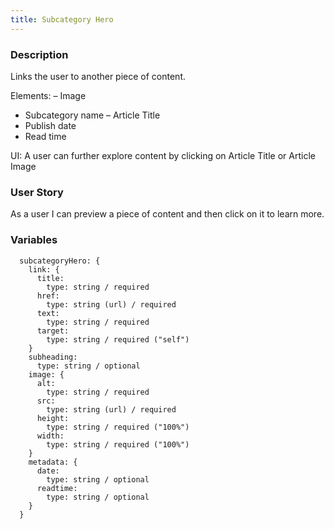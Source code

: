 ```yaml
---
title: Subcategory Hero
---
```


### Description
Links the user to another piece of content.

Elements:
– Image
- Subcategory name
– Article Title
- Publish date
- Read time

UI: A user can further explore content by clicking on Article Title or Article Image

### User Story
As a user I can preview a piece of content and then click on it to learn more.


### Variables
~~~~
  subcategoryHero: {
    link: {
      title: 
        type: string / required
      href: 
        type: string (url) / required 
      text: 
        type: string / required      
      target: 
        type: string / required ("self")
    }
    subheading: 
      type: string / optional    
    image: {
      alt: 
        type: string / required
      src: 
        type: string (url) / required 
      height: 
        type: string / required ("100%")
      width: 
        type: string / required ("100%")    
    }
    metadata: {
      date: 
        type: string / optional    
      readtime: 
        type: string / optional    
    }
  }
~~~~

